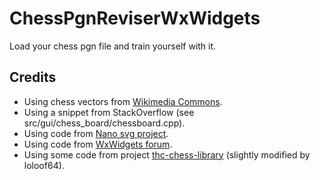 # ChessPgnReviserWxWidgets

Load your chess pgn file and train yourself with it.

## Credits

* Using chess vectors from [Wikimedia Commons](https://commons.wikimedia.org/wiki/Category:SVG_chess_pieces).
* Using a snippet from StackOverflow (see src/gui/chess_board/chessboard.cpp).
* Using code from [Nano svg project](https://github.com/memononen/nanosvg).
* Using code from [WxWidgets forum](https://forums.wxwidgets.org/viewtopic.php?t=44708).
* Using some code from project [thc-chess-library](https://github.com/billforsternz/thc-chess-library) (slightly modified by loloof64).
